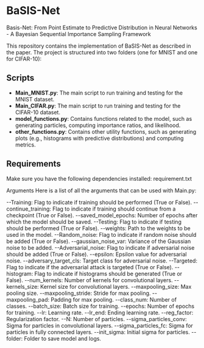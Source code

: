 # BaSIS-Net
Basis-Net: From Point Estimate to Predictive Distribution in Neural Networks - A Bayesian Sequential Importance Sampling Framework

This repository contains the implementation of BaSIS-Net as described in the paper. 
The project is structured into two folders (one for MNIST and one for CIFAR-10):

## Scripts

- **Main_MNIST.py**: The main script to run training and testing for the MNIST dataset.
- **Main_CIFAR.py**: The main script to run training and testing for the CIFAR-10 dataset.
- **model_functions.py**: Contains functions related to the model, such as generating particles, computing importance ratios, and likelihood.
- **other_functions.py**: Contains other utility functions, such as generating plots (e.g., histograms with predictive distributions) and computing metrics.

## Requirements

Make sure you have the following dependencies installed:
requirement.txt

Arguments
Here is a list of all the arguments that can be used with Main.py:

--Training: Flag to indicate if training should be performed (True or False).
--continue_training: Flag to indicate if training should continue from a checkpoint (True or False).
--saved_model_epochs: Number of epochs after which the model should be saved.
--Testing: Flag to indicate if testing should be performed (True or False).
--weights: Path to the weights to be used in the model.
--Random_noise: Flag to indicate if random noise should be added (True or False).
--gaussian_noise_var: Variance of the Gaussian noise to be added.
--Adversarial_noise: Flag to indicate if adversarial noise should be added (True or False).
--epsilon: Epsilon value for adversarial noise.
--adversary_target_cls: Target class for adversarial noise.
--Targeted: Flag to indicate if the adversarial attack is targeted (True or False).
--histogram: Flag to indicate if histograms should be generated (True or False).
--num_kernels: Number of kernels for convolutional layers.
--kernels_size: Kernel size for convolutional layers.
--maxpooling_size: Max pooling size.
--maxpooling_stride: Stride for max pooling.
--maxpooling_pad: Padding for max pooling.
--class_num: Number of classes.
--batch_size: Batch size for training.
--epochs: Number of epochs for training.
--lr: Learning rate.
--lr_end: Ending learning rate.
--reg_factor: Regularization factor.
--N: Number of particles.
--sigma_particles_conv: Sigma for particles in convolutional layers.
--sigma_particles_fc: Sigma for particles in fully connected layers.
--init_sigma: Initial sigma for particles.
--folder: Folder to save model and logs.



